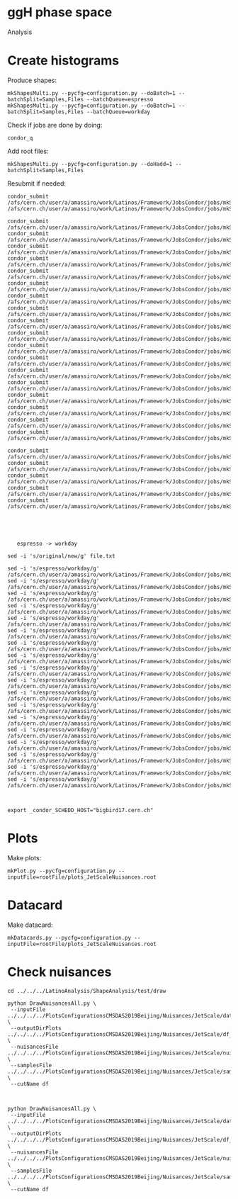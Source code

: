 ggH phase space
====

Analysis



Create histograms
====

Produce shapes:

    mkShapesMulti.py --pycfg=configuration.py --doBatch=1 --batchSplit=Samples,Files --batchQueue=espresso
    mkShapesMulti.py --pycfg=configuration.py --doBatch=1 --batchSplit=Samples,Files --batchQueue=workday 
    
    
Check if jobs are done by doing:

    condor_q
    
Add root files:

    mkShapesMulti.py --pycfg=configuration.py --doHadd=1 --batchSplit=Samples,Files
    

Resubmit if needed:

    condor_submit /afs/cern.ch/user/a/amassiro/work/Latinos/Framework/JobsCondor/jobs/mkShapes__NonPrompt/mkShapes__NonPrompt__ALL__DATA.19.jds
    /afs/cern.ch/user/a/amassiro/work/Latinos/Framework/JobsCondor/jobs/mkShapes__ggH/mkShapes__ggH__ALL__ggWW.0.sh

    condor_submit  /afs/cern.ch/user/a/amassiro/work/Latinos/Framework/JobsCondor/jobs/mkShapes__ggH/mkShapes__ggH__ALL__Vg.4.jds
    condor_submit  /afs/cern.ch/user/a/amassiro/work/Latinos/Framework/JobsCondor/jobs/mkShapes__ggH/mkShapes__ggH__ALL__Vg.6.jds
    condor_submit  /afs/cern.ch/user/a/amassiro/work/Latinos/Framework/JobsCondor/jobs/mkShapes__ggH/mkShapes__ggH__ALL__ggWW.0.jds
    condor_submit  /afs/cern.ch/user/a/amassiro/work/Latinos/Framework/JobsCondor/jobs/mkShapes__ggH/mkShapes__ggH__ALL__VgS.0.jds
    condor_submit  /afs/cern.ch/user/a/amassiro/work/Latinos/Framework/JobsCondor/jobs/mkShapes__ggH/mkShapes__ggH__ALL__VgS.2.jds
    condor_submit  /afs/cern.ch/user/a/amassiro/work/Latinos/Framework/JobsCondor/jobs/mkShapes__ggH/mkShapes__ggH__ALL__VgS.4.jds
    condor_submit  /afs/cern.ch/user/a/amassiro/work/Latinos/Framework/JobsCondor/jobs/mkShapes__ggH/mkShapes__ggH__ALL__VgS.8.jds
    condor_submit  /afs/cern.ch/user/a/amassiro/work/Latinos/Framework/JobsCondor/jobs/mkShapes__ggH/mkShapes__ggH__ALL__VgS.9.jds
    condor_submit  /afs/cern.ch/user/a/amassiro/work/Latinos/Framework/JobsCondor/jobs/mkShapes__ggH/mkShapes__ggH__ALL__VZ.0.jds
    condor_submit  /afs/cern.ch/user/a/amassiro/work/Latinos/Framework/JobsCondor/jobs/mkShapes__ggH/mkShapes__ggH__ALL__VZ.1.jds
    condor_submit  /afs/cern.ch/user/a/amassiro/work/Latinos/Framework/JobsCondor/jobs/mkShapes__ggH/mkShapes__ggH__ALL__VZ.3.jds
    condor_submit  /afs/cern.ch/user/a/amassiro/work/Latinos/Framework/JobsCondor/jobs/mkShapes__ggH/mkShapes__ggH__ALL__VZ.9.jds
    condor_submit  /afs/cern.ch/user/a/amassiro/work/Latinos/Framework/JobsCondor/jobs/mkShapes__ggH/mkShapes__ggH__ALL__VZ.11.jds
    condor_submit  /afs/cern.ch/user/a/amassiro/work/Latinos/Framework/JobsCondor/jobs/mkShapes__ggH/mkShapes__ggH__ALL__VZ.22.jds
    condor_submit  /afs/cern.ch/user/a/amassiro/work/Latinos/Framework/JobsCondor/jobs/mkShapes__ggH/mkShapes__ggH__ALL__VZ.23.jds
    condor_submit  /afs/cern.ch/user/a/amassiro/work/Latinos/Framework/JobsCondor/jobs/mkShapes__ggH/mkShapes__ggH__ALL__VZ.24.jds
    condor_submit  /afs/cern.ch/user/a/amassiro/work/Latinos/Framework/JobsCondor/jobs/mkShapes__ggH/mkShapes__ggH__ALL__VZ.26.jds
    condor_submit  /afs/cern.ch/user/a/amassiro/work/Latinos/Framework/JobsCondor/jobs/mkShapes__ggH/mkShapes__ggH__ALL__ggH_hww.jds
       
    condor_submit  /afs/cern.ch/user/a/amassiro/work/Latinos/Framework/JobsCondor/jobs/mkShapes__ggH/mkShapes__ggH__ALL__ggH_hww.0.jds
    condor_submit  /afs/cern.ch/user/a/amassiro/work/Latinos/Framework/JobsCondor/jobs/mkShapes__ggH/mkShapes__ggH__ALL__ggH_hww.1.jds
    condor_submit  /afs/cern.ch/user/a/amassiro/work/Latinos/Framework/JobsCondor/jobs/mkShapes__ggH/mkShapes__ggH__ALL__ggH_htt.6.jds
    condor_submit  /afs/cern.ch/user/a/amassiro/work/Latinos/Framework/JobsCondor/jobs/mkShapes__ggH/mkShapes__ggH__ALL__ggH_htt.7.jds
    condor_submit  /afs/cern.ch/user/a/amassiro/work/Latinos/Framework/JobsCondor/jobs/mkShapes__ggH/mkShapes__ggH__ALL__ggH_htt.8.jds
       
       


       
       espresso -> workday

    sed -i 's/original/new/g' file.txt

    sed -i 's/espresso/workday/g'    /afs/cern.ch/user/a/amassiro/work/Latinos/Framework/JobsCondor/jobs/mkShapes__ggH/mkShapes__ggH__ALL__Vg.4.jds
    sed -i 's/espresso/workday/g'    /afs/cern.ch/user/a/amassiro/work/Latinos/Framework/JobsCondor/jobs/mkShapes__ggH/mkShapes__ggH__ALL__Vg.6.jds
    sed -i 's/espresso/workday/g'    /afs/cern.ch/user/a/amassiro/work/Latinos/Framework/JobsCondor/jobs/mkShapes__ggH/mkShapes__ggH__ALL__ggWW.0.jds
    sed -i 's/espresso/workday/g'    /afs/cern.ch/user/a/amassiro/work/Latinos/Framework/JobsCondor/jobs/mkShapes__ggH/mkShapes__ggH__ALL__VgS.0.jds
    sed -i 's/espresso/workday/g'    /afs/cern.ch/user/a/amassiro/work/Latinos/Framework/JobsCondor/jobs/mkShapes__ggH/mkShapes__ggH__ALL__VgS.2.jds
    sed -i 's/espresso/workday/g'    /afs/cern.ch/user/a/amassiro/work/Latinos/Framework/JobsCondor/jobs/mkShapes__ggH/mkShapes__ggH__ALL__VgS.4.jds
    sed -i 's/espresso/workday/g'    /afs/cern.ch/user/a/amassiro/work/Latinos/Framework/JobsCondor/jobs/mkShapes__ggH/mkShapes__ggH__ALL__VgS.8.jds
    sed -i 's/espresso/workday/g'    /afs/cern.ch/user/a/amassiro/work/Latinos/Framework/JobsCondor/jobs/mkShapes__ggH/mkShapes__ggH__ALL__VgS.9.jds
    sed -i 's/espresso/workday/g'    /afs/cern.ch/user/a/amassiro/work/Latinos/Framework/JobsCondor/jobs/mkShapes__ggH/mkShapes__ggH__ALL__VZ.0.jds
    sed -i 's/espresso/workday/g'    /afs/cern.ch/user/a/amassiro/work/Latinos/Framework/JobsCondor/jobs/mkShapes__ggH/mkShapes__ggH__ALL__VZ.1.jds
    sed -i 's/espresso/workday/g'    /afs/cern.ch/user/a/amassiro/work/Latinos/Framework/JobsCondor/jobs/mkShapes__ggH/mkShapes__ggH__ALL__VZ.3.jds
    sed -i 's/espresso/workday/g'    /afs/cern.ch/user/a/amassiro/work/Latinos/Framework/JobsCondor/jobs/mkShapes__ggH/mkShapes__ggH__ALL__VZ.9.jds
    sed -i 's/espresso/workday/g'    /afs/cern.ch/user/a/amassiro/work/Latinos/Framework/JobsCondor/jobs/mkShapes__ggH/mkShapes__ggH__ALL__VZ.11.jds
    sed -i 's/espresso/workday/g'    /afs/cern.ch/user/a/amassiro/work/Latinos/Framework/JobsCondor/jobs/mkShapes__ggH/mkShapes__ggH__ALL__VZ.22.jds
    sed -i 's/espresso/workday/g'    /afs/cern.ch/user/a/amassiro/work/Latinos/Framework/JobsCondor/jobs/mkShapes__ggH/mkShapes__ggH__ALL__VZ.23.jds
    sed -i 's/espresso/workday/g'    /afs/cern.ch/user/a/amassiro/work/Latinos/Framework/JobsCondor/jobs/mkShapes__ggH/mkShapes__ggH__ALL__VZ.24.jds
    sed -i 's/espresso/workday/g'    /afs/cern.ch/user/a/amassiro/work/Latinos/Framework/JobsCondor/jobs/mkShapes__ggH/mkShapes__ggH__ALL__VZ.26.jds
    sed -i 's/espresso/workday/g'    /afs/cern.ch/user/a/amassiro/work/Latinos/Framework/JobsCondor/jobs/mkShapes__ggH/mkShapes__ggH__ALL__ggH_hww.jds
    
        
        
    export _condor_SCHEDD_HOST="bigbird17.cern.ch"
    
    
    
Plots
====

Make plots:


    mkPlot.py --pycfg=configuration.py --inputFile=rootFile/plots_JetScaleNuisances.root

    

Datacard
====

Make datacard:


    mkDatacards.py --pycfg=configuration.py --inputFile=rootFile/plots_JetScaleNuisances.root

    
Check nuisances
====

    cd ../../../LatinoAnalysis/ShapeAnalysis/test/draw

    python DrawNuisancesAll.py \
     --inputFile ../../../../PlotsConfigurationsCMSDAS2019Beijing/Nuisances/JetScale/datacards/df/ptll/shapes/histos_df.root  \
     --outputDirPlots ../../../../PlotsConfigurationsCMSDAS2019Beijing/Nuisances/JetScale/df_nuisance  \
     --nuisancesFile ../../../../PlotsConfigurationsCMSDAS2019Beijing/Nuisances/JetScale/nuisances.py  \
     --samplesFile   ../../../../PlotsConfigurationsCMSDAS2019Beijing/Nuisances/JetScale/samples.py \
     --cutName df
     
    
    
    python DrawNuisancesAll.py \
     --inputFile ../../../../PlotsConfigurationsCMSDAS2019Beijing/Nuisances/JetScale/datacards/df/njet/shapes/histos_df.root  \
     --outputDirPlots ../../../../PlotsConfigurationsCMSDAS2019Beijing/Nuisances/JetScale/df_nuisance_njet  \
     --nuisancesFile ../../../../PlotsConfigurationsCMSDAS2019Beijing/Nuisances/JetScale/nuisances.py  \
     --samplesFile   ../../../../PlotsConfigurationsCMSDAS2019Beijing/Nuisances/JetScale/samples.py \
     --cutName df
    